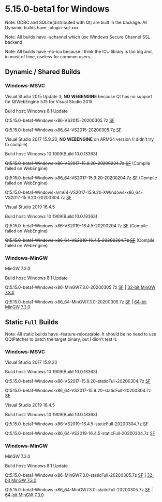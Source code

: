 # 5.15.0-beta1 for Windows

Note: ODBC and SQLite(distributed with Qt) are built in the backage. All Dynamic builds have -plugin-sql-xxx.

Note: All builds have -schannel which use Windows Secure Channel SSL backend.

Note: All builds have -no-icu because I think the ICU library is too big and, in most of time, useless for common users.

## Dynamic / Shared Builds

### Windows-MSVC

Visual Studio 2015 Update 3, __NO WEBENGINE__ because Qt has no support for QtWebEngine 5.15 for Visual Studio 2015

Build host: Windows 8.1 Update

Qt5.15.0-beta1-Windows-x86-VS2015-20200305.7z [SF](https://sourceforge.net/projects/fsu0413-qtbuilds/files/Qt5.15/Windows-x86/Qt5.15.0-beta1-Windows-x86-VS2015-20200305.7z)

Qt5.15.0-beta1-Windows-x86_64-VS2015-20200305.7z [SF](https://sourceforge.net/projects/fsu0413-qtbuilds/files/Qt5.15/Windows-x86_64/Qt5.15.0-beta1-Windows-x86_64-VS2015-20200305.7z)

Visual Studio 2017 15.9.20, __NO WEBENGINE__ on ARM64 version (I didn't try to compile)

Build host: Windows 10 1909(Build 10.0.18363)

<del>Qt5.15.0-beta1-Windows-x86-VS2017-15.9.20-20200204.7z [SF]()</del> (Compile failed on WebEngine)

<del>Qt5.15.0-beta1-Windows-x86_64-VS2017-15.9.20-20200204.7z [SF]()</del> (Compile failed on WebEngine)

Qt5.15.0-beta1-Windows-arm64-VS2017-15.9.20-XWindows-x86_64-VS2017-15.9.20-20200304.7z [SF](https://sourceforge.net/projects/fsu0413-qtbuilds/files/Qt5.15/Windows-arm64/Windows-x86_64-hosted/Qt5.15.0-beta1-Windows-arm64-VS2017-15.9.20-XWindows-x86_64-VS2017-15.9.20-20200304.7z)

Visual Studio 2019 16.4.5

Build host: Windows 10 1909(Build 10.0.18363)

<del>Qt5.15.0-beta1-Windows-x86-VS2019-16.4.5-20200204.7z [SF]()</del> (Compile failed on WebEngine)

<del>Qt5.15.0-beta1-Windows-x86_64-VS2019-16.4.5-20200204.7z [SF]()</del> (Compile failed on WebEngine)

### Windows-MinGW

MinGW 7.3.0

Build host: Windows 8.1 Update

Qt5.15.0-beta1-Windows-x86-MinGW7.3.0-20200305.7z [SF](https://sourceforge.net/projects/fsu0413-qtbuilds/files/Qt5.15/Windows-x86/Qt5.15.0-beta1-Windows-x86-MinGW7.3.0-20200305.7z) | [32-bit MinGW 7.3.0](https://sourceforge.net/projects/mingw-w64/files/Toolchains%20targetting%20Win32/Personal%20Builds/mingw-builds/7.3.0/threads-posix/dwarf/i686-7.3.0-release-posix-dwarf-rt_v5-rev0.7z)

Qt5.15.0-beta1-Windows-x86_64-MinGW7.3.0-20200305.7z [SF](https://sourceforge.net/projects/fsu0413-qtbuilds/files/Qt5.15/Windows-x86_64/Qt5.15.0-beta1-Windows-x86_64-MinGW7.3.0-20200305.7z) | [64-bit MinGW 7.3.0](https://sourceforge.net/projects/mingw-w64/files/Toolchains%20targetting%20Win64/Personal%20Builds/mingw-builds/7.3.0/threads-posix/seh/x86_64-7.3.0-release-posix-seh-rt_v5-rev0.7z)

## Static `Full` Builds

Note: All static builds have -feature-relocatable. It should be no need to use QQtPatcher to patch the target binary, but I didn't test it.

### Windows-MSVC

Visual Studio 2017 15.9.20

Build host: Windows 10 1909(Build 10.0.18363)

Qt5.15.0-beta1-Windows-x86-VS2017-15.9.20-staticFull-20200304.7z [SF](https://sourceforge.net/projects/fsu0413-qtbuilds/files/Qt5.15/Windows-x86/Qt5.15.0-beta1-Windows-x86-VS2017-15.9.20-staticFull-20200304.7z)

Qt5.15.0-beta1-Windows-x86_64-VS2017-15.9.20-staticFull-20200304.7z [SF](https://sourceforge.net/projects/fsu0413-qtbuilds/files/Qt5.15/Windows-x86_64/Qt5.15.0-beta1-Windows-x86_64-VS2017-15.9.20-staticFull-20200304.7z)

Visual Studio 2019 16.4.5

Build host: Windows 10 1909(Build 10.0.18363)

Qt5.15.0-beta1-Windows-x86-VS2019-16.4.5-staticFull-20200304.7z [SF](https://sourceforge.net/projects/fsu0413-qtbuilds/files/Qt5.15/Windows-x86/Qt5.15.0-beta1-Windows-x86-VS2019-16.4.5-staticFull-20200304.7z)

Qt5.15.0-beta1-Windows-x86_64-VS2019-16.4.5-staticFull-20200304.7z [SF](https://sourceforge.net/projects/fsu0413-qtbuilds/files/Qt5.15/Windows-x86_64/Qt5.15.0-beta1-Windows-x86_64-VS2019-16.4.5-staticFull-20200304.7z)

### Windows-MinGW

MinGW 7.3.0

Build host: Windows 8.1 Update

Qt5.15.0-beta1-Windows-x86-MinGW7.3.0-staticFull-20200305.7z [SF](https://sourceforge.net/projects/fsu0413-qtbuilds/files/Qt5.15/Windows-x86/Qt5.15.0-beta1-Windows-x86-MinGW7.3.0-staticFull-20200305.7z) | [32-bit MinGW 7.3.0](https://sourceforge.net/projects/mingw-w64/files/Toolchains%20targetting%20Win32/Personal%20Builds/mingw-builds/7.3.0/threads-posix/dwarf/i686-7.3.0-release-posix-dwarf-rt_v5-rev0.7z)

Qt5.15.0-beta1-Windows-x86_64-MinGW7.3.0-staticFull-20200305.7z [SF](https://sourceforge.net/projects/fsu0413-qtbuilds/files/Qt5.15/Windows-x86_64/Qt5.15.0-beta1-Windows-x86_64-MinGW7.3.0-staticFull-20200305.7z) | [64-bit MinGW 7.3.0](https://sourceforge.net/projects/mingw-w64/files/Toolchains%20targetting%20Win64/Personal%20Builds/mingw-builds/7.3.0/threads-posix/seh/x86_64-7.3.0-release-posix-seh-rt_v5-rev0.7z)
